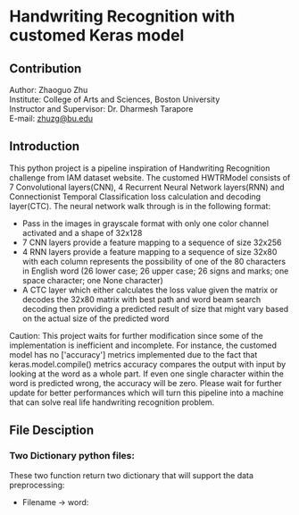 # Handwriting Recognition with customed Keras model
## Contribution
  
Author: Zhaoguo Zhu <br/>
Institute: College of Arts and Sciences, Boston University<br/>
Instructor and Supervisor: Dr. Dharmesh Tarapore <br/>
E-mail: zhuzg@bu.edu  

## Introduction

This python project is a pipeline inspiration of Handwriting Recognition challenge from IAM dataset website. The customed HWTRModel consists of 7 Convolutional layers(CNN), 4 Recurrent Neural Network layers(RNN) and Connectionist Temporal Classification loss calculation and decoding layer(CTC). The neural network walk through is in the following format:  

* Pass in the images in grayscale format with only one color channel activated and a shape of 32x128  
* 7 CNN layers provide a feature mapping to a sequence of size 32x256  
* 4 RNN layers provide a feature mapping to a sequence of size 32x80 with each column represents the possibility of one of the 80 characters in English word (26 lower case; 26 upper case; 26 signs and marks; one space character; one None character)  
* A CTC layer which either calculates the loss value given the matrix or decodes the 32x80 matrix with best path and word beam search decoding then providing a predicted result of size that might vary based on the actual size of the predicted word  

Caution: This project waits for further modification since some of the implementation is inefficient and incomplete. For instance, the customed model has no ['accuracy'] metrics implemented due to the fact that keras.model.compile() metrics accuracy compares the output with input by looking at the word as a whole part. If even one single character within the word is predicted wrong, the accuracy will be zero. Please wait for further update for better performances which will turn this pipeline into a machine that can solve real life handwriting recognition problem.  

## File Desciption  

### Two Dictionary python files:  

These two function return two dictionary that will support the data preprocessing:  
* Filename -> word: 
